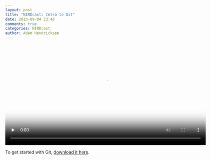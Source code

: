 ```yaml
---
layout: post
title: "NIRDcast: Intro to Git"
date: 2013-09-04 23:48
comments: true
categories: NIRDcast
author: Adam Hendricksen
---
```



<video width='640' height='320' preload='none' controls poster='/images/intro_to_git.png'>
<source src='/videos/intro_to_git.mp4' type='video/mp4; codecs=\"avc1.42E01E, mp4a.40.2\"'/>
<source src='/videos/intro_to_git.ogv' "type='video/ogg; codecs=theora, vorbis'"/>
</video>

To get started with Git, [download it here](http://git-scm.com/download). 